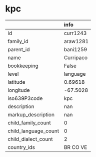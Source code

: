 # kpc
|                      | info      |
|:---------------------|:----------|
| id                   | curr1243  |
| family_id            | araw1281  |
| parent_id            | bani1259  |
| name                 | Curripaco |
| bookkeeping          | False     |
| level                | language  |
| latitude             | 0.69618   |
| longitude            | -67.5028  |
| iso639P3code         | kpc       |
| description          | nan       |
| markup_description   | nan       |
| child_family_count   | 0         |
| child_language_count | 0         |
| child_dialect_count  | 2         |
| country_ids          | BR CO VE  |